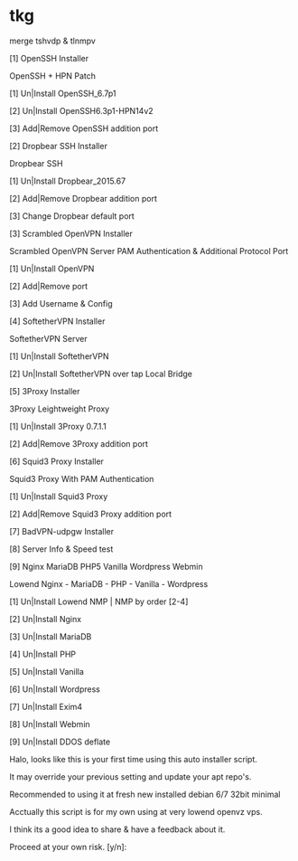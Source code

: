 # tkg
merge tshvdp &amp; tlnmpv

[1]  OpenSSH Installer

OpenSSH + HPN Patch

[1]  Un|Install OpenSSH_6.7p1

[2]  Un|Install OpenSSH6.3p1-HPN14v2

[3]  Add|Remove OpenSSH addition port



[2]  Dropbear SSH Installer

Dropbear SSH

[1]  Un|Install Dropbear_2015.67

[2]  Add|Remove Dropbear addition port

[3]  Change Dropbear default port



[3]  Scrambled OpenVPN Installer

Scrambled OpenVPN Server PAM Authentication & Additional Protocol Port

[1]  Un|Install OpenVPN

[2]  Add|Remove port

[3]  Add Username & Config


[4]  SoftetherVPN Installer

SoftetherVPN Server

[1]  Un|Install SoftetherVPN

[2]  Un|Install SoftetherVPN over tap Local Bridge


[5]  3Proxy Installer

3Proxy Leightweight Proxy

[1]  Un|Install 3Proxy 0.7.1.1

[2]  Add|Remove 3Proxy addition port


[6]  Squid3 Proxy Installer

Squid3 Proxy With PAM Authentication

[1]  Un|Install Squid3 Proxy

[2]  Add|Remove Squid3 Proxy addition port


[7]  BadVPN-udpgw Installer


[8]  Server Info & Speed test


[9]  Nginx MariaDB PHP5 Vanilla Wordpress Webmin

Lowend Nginx - MariaDB - PHP - Vanilla - Wordpress

[1]  Un|Install Lowend NMP | NMP by order [2-4]

[2]  Un|Install Nginx

[3]  Un|Install MariaDB

[4]  Un|Install PHP

[5]  Un|Install Vanilla

[6]  Un|Install Wordpress

[7]  Un|Install Exim4

[8]  Un|Install Webmin

[9]  Un|Install DDOS deflate

  
Halo, looks like this is your first time using this auto installer script.

It may override your previous setting and update your apt repo's.

Recommended to using it at fresh new installed debian 6/7 32bit minimal

Acctually this script is for my own using at very lowend openvz vps.

I think its a good idea to share & have a feedback about it.

Proceed at your own risk. [y/n]:
